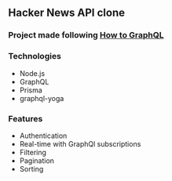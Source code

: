 ## Hacker News API clone

### Project made following [How to GraphQL](https://www.howtographql.com)

### Technologies
* Node.js
* GraphQL
* Prisma
* graphql-yoga

### Features
* Authentication
* Real-time with GraphQl subscriptions
* Filtering
* Pagination
* Sorting